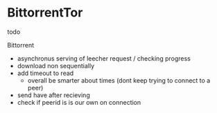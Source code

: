 # BittorrentTor
todo

Bittorrent
- asynchronus serving of leecher request / checking progress
- download non sequentially
- add timeout to read 
  - overall be smarter about times (dont keep trying to connect to a peer)
- send have after recieving
- check if peerid is is our own on connection
